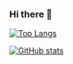 ### Hi there 👋

<!--
**Mimea005/Mimea005** is a ✨ _special_ ✨ repository because its `README.md` (this file) appears on your GitHub profile.

Here are some ideas to get you started:

- 🔭 I’m currently working on ...
- 🌱 I’m currently learning ...
- 👯 I’m looking to collaborate on ...
- 🤔 I’m looking for help with ...
- 💬 Ask me about ...
- 📫 How to reach me: ...
- 😄 Pronouns: ...
- ⚡ Fun fact: ...
-->

[![Top Langs](https://github-readme-stats-j5683nwq2-mimea005.vercel.app/api/top-langs/?username=Mimea005&layout=compact)](https://github.com/anuraghazra/github-readme-stats)

[![GitHub stats](https://github-readme-stats-j5683nwq2-mimea005.vercel.app/api?username=anuraghazra)](https://github.com/anuraghazra/github-readme-stats)

